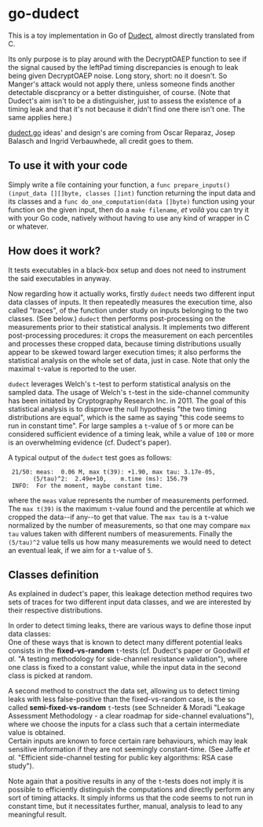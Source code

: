 # go-dudect

This is a toy implementation in Go of [Dudect](https://github.com/oreparaz/dudect), almost directly translated from C.

Its only purpose is to play around with the DecryptOAEP function to see if the signal caused by the leftPad timing discrepancies is enough to leak being given DecryptOAEP noise. Long story, short: no it doesn't. So Manger's attack would not apply there, unless someone finds another detectable discprancy or a better distinguisher, of course.  (Note that Dudect's aim isn't to be a distinguisher, just to assess the existence of a timing leak and that it's not because it didn't find one there isn't one. The same applies here.)

[dudect.go](dudect.go) ideas' and design's are coming from Oscar Reparaz, Josep Balasch and Ingrid Verbauwhede, all credit goes to them.

## To use it with your code

Simply write a file containing your function, a `func prepare_inputs() (input_data [][]byte, classes []int)` function returning the input data and its classes and a `func do_one_computation(data []byte)` function using your function on the given input, then do a `make filename`, _et voilà_ you can try it with your Go code, natively without having to use any kind of wrapper in C or whatever.

## How does it work?
It tests executables in a black-box setup and does not need to instrument the said executables in anyway. 

Now regarding how it actually works, firstly `dudect` needs two different input data classes of inputs.
It then repeatedly measures the execution time, also called "traces", of the function under study on inputs belonging to the two classes.  (See below.)
`dudect` then performs post-processing on the measurements prior to their statistical analysis. 
It implements two different post-processing procedures: it crops the measurement on each percentiles and processes these cropped data, because timing distributions usually appear to be skewed toward larger execution times; it also performs the statistical analysis on the whole set of data, just in case. Note that only the maximal `t`-value is reported to the user. 

`dudect` leverages Welch's `t`-test to perform statistical analysis on the sampled data. The usage of Welch's `t`-test in the side-channel community has been initiated by Cryptography Research Inc. in 2011.
The goal of this statistical analysis is to disprove the null hypothesis "the two timing distributions are equal", which is the same as saying "this code seems to run in constant time". 
For large samples a `t`-value of `5` or more can be considered sufficient evidence of a timing leak, while a value of `100` or more is an overwhelming evidence (cf. Dudect's paper).

A typical output of the `dudect` test goes as follows:
```
 21/50: meas:  0.06 M, max t(39): +1.90, max tau: 3.17e-05, 
       (5/tau)^2:  2.49e+10,    m.time (ms): 156.79
 INFO:  For the moment, maybe constant time.
```
where the `meas` value represents the number of measurements performed. The `max t(39)` is the maximum `t`-value found and the percentile at which we cropped the data--if any--to get that value. The `max tau` is a `t`-value normalized by the number of measurements, so that one may compare `max tau` values taken with different numbers of measurements. Finally the `(5/tau)^2` value tells us how many measurements we would need to detect an eventual leak, if we aim for a `t`-value of `5`.

## Classes definition

As explained in dudect's paper, this leakage detection method requires two sets of traces for two different input data classes, and we are interested by their respective distributions.  

In order to detect timing leaks, there are various ways to define those input data classes:  
One of these ways that is known to detect many different potential leaks consists in the **fixed-vs-random** `t`-tests (cf. Dudect's paper or Goodwill _et al._ "A testing methodology for side-channel resistance validation"), where one class is fixed to a constant value, while the input data in the second class is picked at random.  

A second method to construct the data set, allowing us to detect timing leaks with less false-positive than the fixed-vs-random case, is the so called **semi-fixed-vs-random** `t`-tests (see Schneider & Moradi "Leakage Assessment Methodology - a clear roadmap for side-channel evaluations"), where we choose the inputs for a class such that a certain intermediate value is obtained.  
Certain inputs are known to force certain rare behaviours, which may leak sensitive information if they are not seemingly constant-time. (See Jaffe _et al._ "Efficient side-channel testing for public key algorithms: RSA case study").

Note again that a positive results in any of the `t`-tests does not imply it is possible to efficiently distinguish the computations and directly perform any sort of timing attacks.
It simply informs us that the code seems to not run in constant time, but it necessitates further, manual, analysis to lead to any meaningful result.

